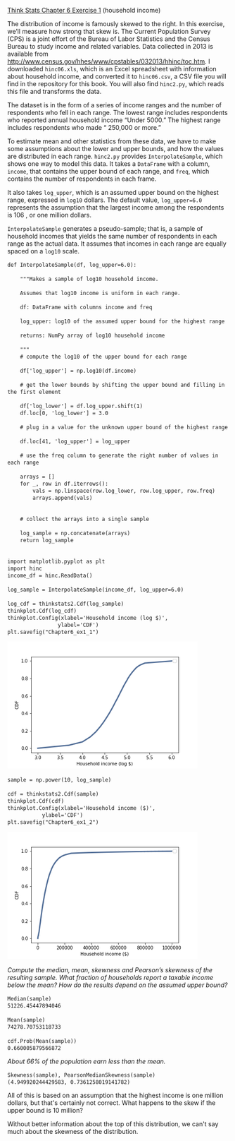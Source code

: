 [Think Stats Chapter 6 Exercise 1](http://greenteapress.com/thinkstats2/html/thinkstats2007.html#toc60) (household income)

The distribution of income is famously skewed to the right. In this exercise, we’ll measure how strong that skew is. The Current Population Survey (CPS) is a joint effort of the Bureau of Labor Statistics and the Census Bureau to study income and related variables. Data collected in 2013 is available from http://www.census.gov/hhes/www/cpstables/032013/hhinc/toc.htm. I downloaded `hinc06.xls`, which is an Excel spreadsheet with information about household income, and converted it to `hinc06.csv`, a CSV file you will find in the repository for this book. You will also find `hinc2.py`, which reads this file and transforms the data.

The dataset is in the form of a series of income ranges and the number of respondents who fell in each range. The lowest range includes respondents who reported annual household income “Under  5000.” The highest range includes respondents who made “ 250,000 or more.”

To estimate mean and other statistics from these data, we have to make some assumptions about the lower and upper bounds, and how the values are distributed in each range. `hinc2.py` provides `InterpolateSample`, which shows one way to model this data. It takes a `DataFrame` with a column, `income`, that contains the upper bound of each range, and `freq`, which contains the number of respondents in each frame.

It also takes `log_upper`, which is an assumed upper bound on the highest range, expressed in `log10` dollars. The default value, `log_upper=6.0` represents the assumption that the largest income among the respondents is  106 , or one million dollars.

`InterpolateSample` generates a pseudo-sample; that is, a sample of household incomes that yields the same number of respondents in each range as the actual data. It assumes that incomes in each range are equally spaced on a `log10` scale.

    def InterpolateSample(df, log_upper=6.0):

        """Makes a sample of log10 household income.

        Assumes that log10 income is uniform in each range.

        df: DataFrame with columns income and freq

        log_upper: log10 of the assumed upper bound for the highest range

        returns: NumPy array of log10 household income

        """
        # compute the log10 of the upper bound for each range

        df['log_upper'] = np.log10(df.income)

        # get the lower bounds by shifting the upper bound and filling in the first element

        df['log_lower'] = df.log_upper.shift(1)
        df.loc[0, 'log_lower'] = 3.0

        # plug in a value for the unknown upper bound of the highest range

        df.loc[41, 'log_upper'] = log_upper
    
        # use the freq column to generate the right number of values in each range

        arrays = []
        for _, row in df.iterrows():
            vals = np.linspace(row.log_lower, row.log_upper, row.freq)
            arrays.append(vals)


        # collect the arrays into a single sample

        log_sample = np.concatenate(arrays)
        return log_sample


    import matplotlib.pyplot as plt
    import hinc
    income_df = hinc.ReadData()

    log_sample = InterpolateSample(income_df, log_upper=6.0)

    log_cdf = thinkstats2.Cdf(log_sample)
    thinkplot.Cdf(log_cdf)
    thinkplot.Config(xlabel='Household income (log $)',
                    ylabel='CDF')
    plt.savefig("Chapter6_ex1_1")

![CDF based on Household Income (log $)](Chapter6_ex1_1.png)

    sample = np.power(10, log_sample)

    cdf = thinkstats2.Cdf(sample)
    thinkplot.Cdf(cdf)
    thinkplot.Config(xlabel='Household income ($)',
               ylabel='CDF')
    plt.savefig("Chapter6_ex1_2")

![CDF based on Household Income ($)](Chapter6_ex1_2.png)

*Compute the median, mean, skewness and Pearson’s skewness of the resulting sample. What fraction of households report a taxable income below the mean? How do the results depend on the assumed upper bound?*


    Median(sample)
    51226.45447894046

    Mean(sample)
    74278.70753118733

    cdf.Prob(Mean(sample))
    0.660005879566872

*About 66% of the population earn less than the mean.*

    Skewness(sample), PearsonMedianSkewness(sample)
    (4.949920244429583, 0.7361258019141782)

All of this is based on an assumption that the highest income is one million dollars, but that's certainly not correct. What happens to the skew if the upper bound is 10 million?

Without better information about the top of this distribution, we can't say much about the skewness of the distribution.
